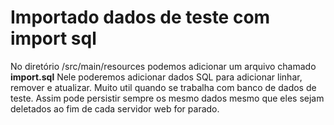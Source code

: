 # Importado dados de teste com import sql

 No diretório /src/main/resources podemos adicionar um arquivo chamado **import.sql**
 Nele poderemos adicionar dados SQL para adicionar linhar, remover e atualizar. Muito util 
 quando se trabalha com banco de dados de teste. Assim pode persistir sempre os mesmo dados
 mesmo que eles sejam deletados ao fim de cada servidor web for parado. 

 